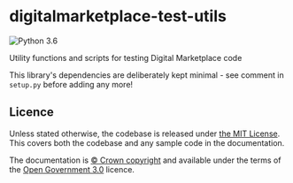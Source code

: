 # digitalmarketplace-test-utils

![Python 3.6](https://img.shields.io/badge/python-3.6-blue.svg)

Utility functions and scripts for testing Digital Marketplace code

This library's dependencies are deliberately kept minimal - see comment in `setup.py` before
adding any more!

## Licence

Unless stated otherwise, the codebase is released under [the MIT License][mit].
This covers both the codebase and any sample code in the documentation.

The documentation is [&copy; Crown copyright][copyright] and available under the terms
of the [Open Government 3.0][ogl] licence.

[mit]: LICENCE
[copyright]: http://www.nationalarchives.gov.uk/information-management/re-using-public-sector-information/uk-government-licensing-framework/crown-copyright/
[ogl]: http://www.nationalarchives.gov.uk/doc/open-government-licence/version/3/
